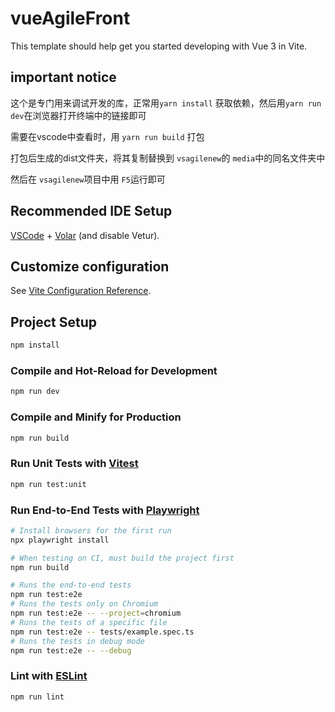 # vueAgileFront

This template should help get you started developing with Vue 3 in Vite.

## important notice

这个是专门用来调试开发的库，正常用`yarn install` 获取依赖，然后用`yarn run dev`在浏览器打开终端中的链接即可

需要在vscode中查看时，用 `yarn run build` 打包

打包后生成的dist文件夹，将其复制替换到 `vsagilenew`的 `media`中的同名文件夹中

然后在 `vsagilenew`项目中用 `F5`运行即可

## Recommended IDE Setup

[VSCode](https://code.visualstudio.com/) + [Volar](https://marketplace.visualstudio.com/items?itemName=Vue.volar) (and disable Vetur).

## Customize configuration

See [Vite Configuration Reference](https://vite.dev/config/).

## Project Setup

```sh
npm install
```

### Compile and Hot-Reload for Development

```sh
npm run dev
```

### Compile and Minify for Production

```sh
npm run build
```

### Run Unit Tests with [Vitest](https://vitest.dev/)

```sh
npm run test:unit
```

### Run End-to-End Tests with [Playwright](https://playwright.dev)

```sh
# Install browsers for the first run
npx playwright install

# When testing on CI, must build the project first
npm run build

# Runs the end-to-end tests
npm run test:e2e
# Runs the tests only on Chromium
npm run test:e2e -- --project=chromium
# Runs the tests of a specific file
npm run test:e2e -- tests/example.spec.ts
# Runs the tests in debug mode
npm run test:e2e -- --debug
```

### Lint with [ESLint](https://eslint.org/)

```sh
npm run lint
```

